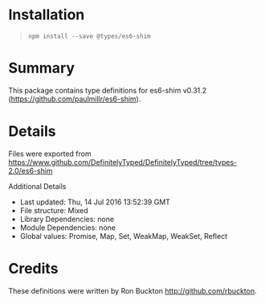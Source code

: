 # Installation
> `npm install --save @types/es6-shim`

# Summary
This package contains type definitions for es6-shim v0.31.2 (https://github.com/paulmillr/es6-shim).

# Details
Files were exported from https://www.github.com/DefinitelyTyped/DefinitelyTyped/tree/types-2.0/es6-shim

Additional Details
 * Last updated: Thu, 14 Jul 2016 13:52:39 GMT
 * File structure: Mixed
 * Library Dependencies: none
 * Module Dependencies: none
 * Global values: Promise, Map, Set, WeakMap, WeakSet, Reflect

# Credits
These definitions were written by Ron Buckton <http://github.com/rbuckton>.
